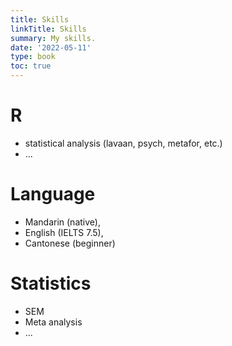 ```yaml
---
title: Skills
linkTitle: Skills
summary: My skills.
date: '2022-05-11'
type: book
toc: true
---
```

# R

- statistical analysis (lavaan, psych, metafor, etc.)
- ...

# Language

- Mandarin (native), 
- English (IELTS 7.5), 
- Cantonese (beginner)
  
# Statistics

- SEM
- Meta analysis
- ...
